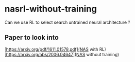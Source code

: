 # nasrl-without-training
Can we use RL to select search untrained neural architecture ?
## Paper to look into
[https://arxiv.org/pdf/1611.01578.pdf](NAS with RL)
[https://arxiv.org/abs/2006.04647](NAS without training)
